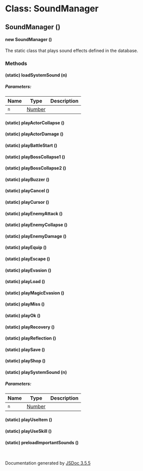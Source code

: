 # Class: SoundManager

## SoundManager ()

#### new SoundManager ()

The static class that plays sound effects defined in the database.
<dl>
</dl>

### Methods

#### (static) loadSystemSound (n)

##### Parameters:

| Name | Type | Description |
| --- | --- | --- |
| `n` | [Number](Number.html) |  |

<dl>
</dl>

#### (static) playActorCollapse ()

<dl>
</dl>

#### (static) playActorDamage ()

<dl>
</dl>

#### (static) playBattleStart ()

<dl>
</dl>

#### (static) playBossCollapse1 ()

<dl>
</dl>

#### (static) playBossCollapse2 ()

<dl>
</dl>

#### (static) playBuzzer ()

<dl>
</dl>

#### (static) playCancel ()

<dl>
</dl>

#### (static) playCursor ()

<dl>
</dl>

#### (static) playEnemyAttack ()

<dl>
</dl>

#### (static) playEnemyCollapse ()

<dl>
</dl>

#### (static) playEnemyDamage ()

<dl>
</dl>

#### (static) playEquip ()

<dl>
</dl>

#### (static) playEscape ()

<dl>
</dl>

#### (static) playEvasion ()

<dl>
</dl>

#### (static) playLoad ()

<dl>
</dl>

#### (static) playMagicEvasion ()

<dl>
</dl>

#### (static) playMiss ()

<dl>
</dl>

#### (static) playOk ()

<dl>
</dl>

#### (static) playRecovery ()

<dl>
</dl>

#### (static) playReflection ()

<dl>
</dl>

#### (static) playSave ()

<dl>
</dl>

#### (static) playShop ()

<dl>
</dl>

#### (static) playSystemSound (n)

##### Parameters:

| Name | Type | Description |
| --- | --- | --- |
| `n` | [Number](Number.html) |  |

<dl>
</dl>

#### (static) playUseItem ()

<dl>
</dl>

#### (static) playUseSkill ()

<dl>
</dl>

#### (static) preloadImportantSounds ()

<dl>
</dl>
 <br>

  Documentation generated by [JSDoc 3.5.5](https://github.com/jsdoc3/jsdoc)
